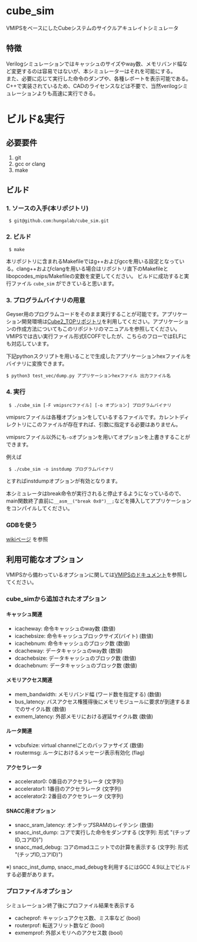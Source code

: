 # cube_sim
VMIPSをベースにしたCubeシステムのサイクルアキュレイトシミュレータ

## 特徴
Verilogシミュレーションではキャッシュのサイズやway数、メモリバンド幅など変更するのは容易ではないが、本シミュレーターはそれを可能にする。  
また、必要に応じて実行した命令のダンプや、各種レポートを表示可能である。  
C++で実装されているため、CADのライセンスなどは不要で、当然verilogシミュレーションよりも高速に実行できる。

# ビルド&実行
## 必要要件
1. git
1. gcc or clang
1. make

## ビルド
### 1. ソースの入手(本リポジトリ)
```
 $ git@github.com:hungalab/cube_sim.git
```

### 2. ビルド
```
 $ make
```
本リポジトリに含まれるMakefileではg++およびgccを用いる設定となっている。clang++およびclangを用いる場合はリポジトリ直下のMakefileとlibopcodes_mips/Makefileの変数を変更してください。
ビルドに成功すると実行ファイル `cube_sim` ができていると思います。

### 3. プログラムバイナリの用意  
Geyser用のプログラムコードをそのまま実行することが可能です。アプリケーション開発環境は[Cube2_TOPリポジトリ](https://github.com/hungalab/Cube2_TOP/)を利用してください。アプリケーションの作成方法についてもこのリポジトリのマニュアルを参照してください。  
VMIPSでは古い実行ファイル形式ECOFFでしたが、こちらのフローではELFにも対応しています。

下記pythonスクリプトを用いることで生成したアプリケーションhexファイルをバイナリに変換できます。
```
$ python3 test_vec/dump.py アプリケーションhexファイル 出力ファイル名
 ```

### 4. 実行
```
 $ ./cube_sim [-F vmipsrcファイル] [-o オプション] プログラムバイナリ
```
vmipsrcファイルは各種オプションをしているするファイルです。カレントディレクトリにこのファイルが存在すれば、引数に指定する必要はありません。

vmipsrcファイル以外にも`-o`オプションを用いてオプションを上書きすることができます。

例えば
```
 $ ./cube_sim -o instdump プログラムバイナリ
```
とすればinstdumpオプションが有効となります。

本シミュレータはbreak命令が実行されると停止するようになっているので、main関数終了直前に`__asm__("break 0x0")__;`などを挿入してアプリケーションをコンパイルしてください。

### GDBを使う
[wikiページ](https://github.com/hungalab/cube_sim/wiki/GDB%E3%82%92%E7%94%A8%E3%81%84%E3%81%9F%E3%83%87%E3%83%90%E3%83%83%E3%82%B0) を参照


## 利用可能なオプション
VMIPSから備わっているオプションに関しては[VMIPSのドキュメント](http://vmips.sourceforge.net/vmips/doc/vmips.html)を参照してください。

### cube_simから追加されたオプション
#### キャッシュ関連
* icacheway: 命令キャッシュのway数 (数値)
* icachebsize: 命令キャッシュブロックサイズ(バイト) (数値)
* icachebnum: 命令キャッシュのブロック数 (数値)
* dcacheway: データキャッシュのway数 (数値)
* dcachebsize: データキャッシュのブロック数 (数値)
* dcachebnum: データキャッシュのブロック数 (数値)
#### メモリアクセス関連
* mem_bandwidth: メモリバンド幅 (ワード数を指定する) (数値)
* bus_latency: バスアクセス権獲得後にメモリモジュールに要求が到達するまでのサイクル数 (数値)
* exmem_latency: 外部メモリにおける遅延サイクル数 (数値)

#### ルータ関連
* vcbufsize: virtual channelごとのバッファサイズ (数値)
* routermsg: ルータにおけるメッセージ表示有効化 (flag)
#### アクセラレータ
* accelerator0: 0番目のアクセラレータ (文字列)
* accelerator1: 1番目のアクセラレータ (文字列)
* accelerator2: 2番目のアクセラレータ (文字列)

#### SNACC用オプション
* snacc_sram_latency: オンチップSRAMのレイテンシ (数値)
* snacc_inst_dump: コアで実行した命令をダンプする (文字列: 形式 "(チップID,コアID)")
* snacc_mad_debug: コアのmadユニットでの計算を表示する (文字列: 形式 "(チップID,コアID)")

※) snacc_inst_dump, snacc_mad_debugを利用するにはGCC 4.9以上でビルドする必要があります。

### プロファイルオプション
シミュレーション終了後にプロファイル結果を表示する
* cacheprof: キャッシュアクセス数、ミス率など (bool)
* routerprof: 転送フリット数など (bool)
* exmemprof: 外部メモリへのアクセス数 (bool)

